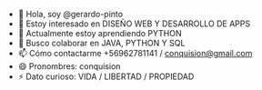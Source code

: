 - 👋 Hola, soy @gerardo-pinto
- 👀 Estoy interesado en DISEÑO WEB Y DESARROLLO DE APPS
- 🌱 Actualmente estoy aprendiendo PYTHON
- 💞️ Busco colaborar en JAVA, PYTHON Y SQL
- 📫 Cómo contactarme +56962781141 / conquision@gmail.com
- 😄 Pronombres: conquision
- ⚡ Dato curioso: VIDA / LIBERTAD / PROPIEDAD 

<!---
gerardo-pinto/gerardo-pinto is a ✨ special ✨ repository because its `README.md` (this file) appears on your GitHub profile.
You can click the Preview link to take a look at your changes.
--->
